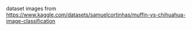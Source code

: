 dataset images from https://www.kaggle.com/datasets/samuelcortinhas/muffin-vs-chihuahua-image-classification 
